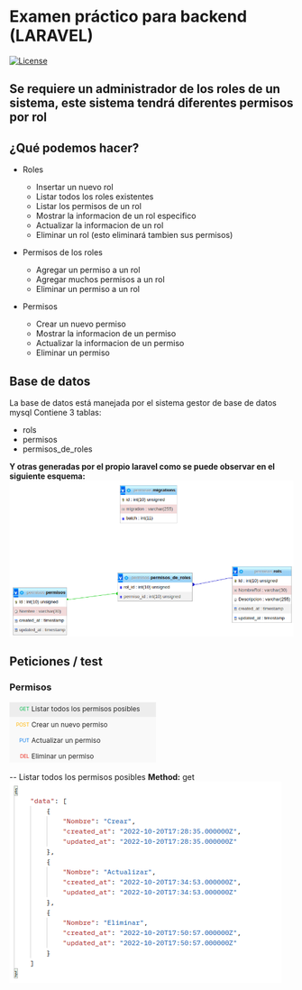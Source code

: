 # Examen práctico para backend (LARAVEL)

[![License](https://img.shields.io/packagist/l/laravel/framework)](https://packagist.org/packages/laravel/lumen-framework)

## Se requiere un administrador de los roles de un sistema, este sistema tendrá diferentes permisos por rol

## ¿Qué podemos hacer? 

- Roles
    - Insertar un nuevo rol
    - Listar todos los roles existentes
    - Listar los permisos de un rol
    - Mostrar la informacion de un rol especifico
    - Actualizar la informacion de un rol 
    - Eliminar un rol (esto eliminará tambien sus permisos)

- Permisos de los roles
    - Agregar un permiso a un rol
    - Agregar muchos permisos a un rol 
    - Eliminar un permiso a un rol

- Permisos
    - Crear un nuevo permiso
    - Mostrar la informacion de un permiso 
    - Actualizar la informacion de un permiso
    - Eliminar un permiso

## Base de datos
La base de datos está manejada por el sistema gestor de base de datos mysql
Contiene 3 tablas: 
- rols
- permisos
- permisos_de_roles

**Y otras generadas por el propio laravel como se puede observar en el siguiente esquema:** 
![Diagrama de la base de datos](/comgit/img/diagrama.png)

## **Peticiones / test**

### Permisos

![Todas las peticiones para los **permisos**](/comgit/img/peticiones_permisos.png)

-- Listar todos los permisos posibles **Method:** get
![Listar todos los permisos posibles](/comgit/img/permisos_posibles.png)

